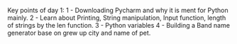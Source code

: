 Key points of day 1:
1 - Downloading Pycharm and why it is ment for Python mainly. 
2 - Learn about Printing, String manipulation, Input function, length of strings by the len function.
3 - Python variables
4 - Building a Band name generator base on grew up city and name of pet.
